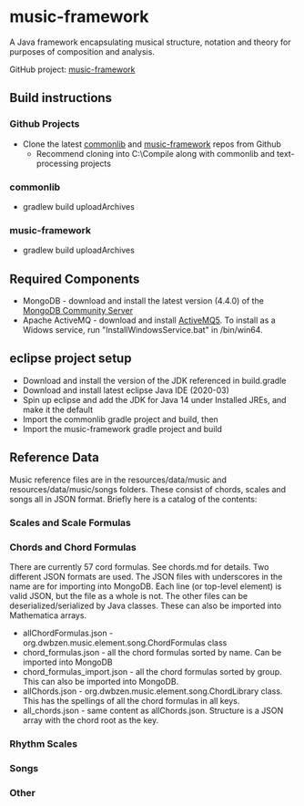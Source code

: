 # music-framework

A Java framework encapsulating musical structure, notation and theory for purposes of composition and analysis.

GitHub project: [music-framework](https://github.com/dwbzen/music-framework)

## Build instructions
### Github Projects
* Clone the latest [commonlib](https://github.com/dwbzen/commonlib) and [music-framework](https://github.com/dwbzen/music-framework) repos from Github
    * Recommend cloning into C:\Compile along with commonlib and text-processing projects
    
### commonlib
* gradlew build uploadArchives

### music-framework
* gradlew build uploadArchives

## Required Components
* MongoDB - download and install the latest version (4.4.0) of the [MongoDB Community Server](https://www.mongodb.com/try/download/community)
* Apache ActiveMQ - download and install [ActiveMQ5](http://activemq.apache.org/components/classic/download/). To install as a Widows service, run "InstallWindowsService.bat" in <install folder>/bin/win64.

## eclipse project setup

* Download and install the version of the JDK referenced in build.gradle
* Download and install latest eclipse Java IDE (2020-03)
* Spin up eclipse and add the JDK for Java 14 under Installed JREs, and make it the default
* Import the commonlib gradle project and build, then
* Import the music-framework gradle project and build

## Reference Data
Music reference files are in the resources/data/music and resources/data/music/songs folders.
These consist of chords, scales and songs all in JSON format. 
Briefly here is a catalog of the contents:
### Scales and Scale Formulas

### Chords and Chord Formulas
There are currently 57 cord formulas. See chords.md for details. Two different JSON formats are used.
The JSON files with underscores in the name are for importing into MongoDB. Each line (or top-level element)
is valid JSON, but the file as a whole is not. 
The other files can be deserialized/serialized by Java classes.
These can also be imported into Mathematica arrays.
* allChordFormulas.json - org.dwbzen.music.element.song.ChordFormulas class
* chord_formulas.json - all the chord formulas sorted by name. Can be imported into MongoDB
* chord_formulas_import.json - all the chord formulas sorted by group. This can also be imported into MongoDB.
* allChords.json - org.dwbzen.music.element.song.ChordLibrary class. This has the spellings of all the chord formulas in all keys.
* all_chords.json - same content as allChords.json. Structure is a JSON array with the chord root as the key.

### Rhythm Scales

### Songs

### Other


